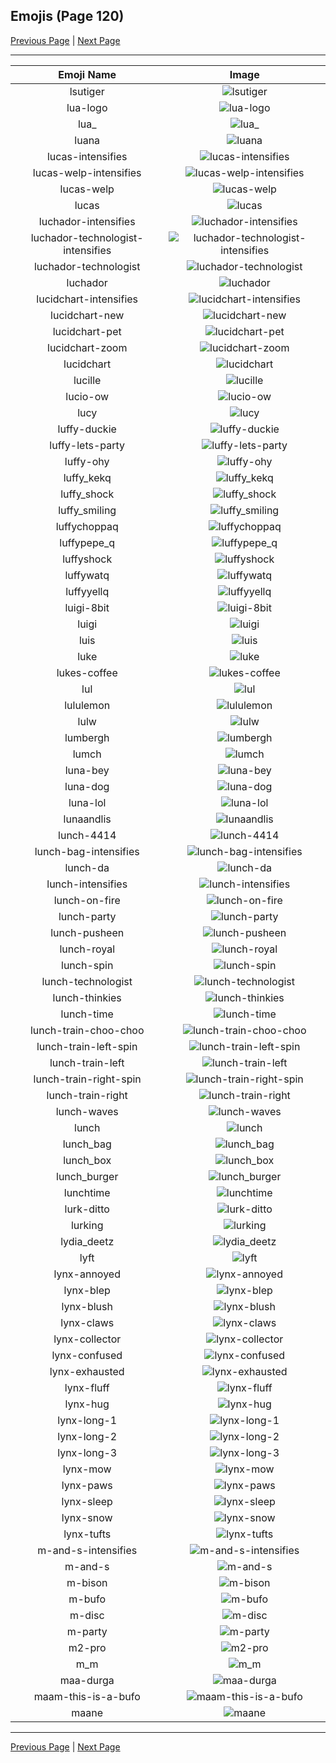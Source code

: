 
## Emojis (Page 120)

[Previous Page](/docs/hc/page-l-0119.md)
  | [Next Page](/docs/hc/page-m-0121.md)

<hr />

|Emoji Name|Image|
| :-: | :-: |
|lsutiger| ![lsutiger](/emojis/hc/lsutiger.png)|
|lua-logo| ![lua-logo](/emojis/hc/lua-logo.png)|
|lua_| ![lua_](/emojis/hc/lua_.gif)|
|luana| ![luana](/emojis/hc/luana.png)|
|lucas-intensifies| ![lucas-intensifies](/emojis/hc/lucas-intensifies.gif)|
|lucas-welp-intensifies| ![lucas-welp-intensifies](/emojis/hc/lucas-welp-intensifies.gif)|
|lucas-welp| ![lucas-welp](/emojis/hc/lucas-welp.png)|
|lucas| ![lucas](/emojis/hc/lucas.png)|
|luchador-intensifies| ![luchador-intensifies](/emojis/hc/luchador-intensifies.gif)|
|luchador-technologist-intensifies| ![luchador-technologist-intensifies](/emojis/hc/luchador-technologist-intensifies.gif)|
|luchador-technologist| ![luchador-technologist](/emojis/hc/luchador-technologist.png)|
|luchador| ![luchador](/emojis/hc/luchador.png)|
|lucidchart-intensifies| ![lucidchart-intensifies](/emojis/hc/lucidchart-intensifies.gif)|
|lucidchart-new| ![lucidchart-new](/emojis/hc/lucidchart-new.gif)|
|lucidchart-pet| ![lucidchart-pet](/emojis/hc/lucidchart-pet.gif)|
|lucidchart-zoom| ![lucidchart-zoom](/emojis/hc/lucidchart-zoom.gif)|
|lucidchart| ![lucidchart](/emojis/hc/lucidchart.png)|
|lucille| ![lucille](/emojis/hc/lucille.png)|
|lucio-ow| ![lucio-ow](/emojis/hc/lucio-ow.png)|
|lucy| ![lucy](/emojis/hc/lucy.jpg)|
|luffy-duckie| ![luffy-duckie](/emojis/hc/luffy-duckie.gif)|
|luffy-lets-party| ![luffy-lets-party](/emojis/hc/luffy-lets-party.gif)|
|luffy-ohy| ![luffy-ohy](/emojis/hc/luffy-ohy.gif)|
|luffy_kekq| ![luffy_kekq](/emojis/hc/luffy_kekq.gif)|
|luffy_shock| ![luffy_shock](/emojis/hc/luffy_shock.png)|
|luffy_smiling| ![luffy_smiling](/emojis/hc/luffy_smiling.jpg)|
|luffychoppaq| ![luffychoppaq](/emojis/hc/luffychoppaq.png)|
|luffypepe_q| ![luffypepe_q](/emojis/hc/luffypepe_q.png)|
|luffyshock| ![luffyshock](/emojis/hc/luffyshock.jpg)|
|luffywatq| ![luffywatq](/emojis/hc/luffywatq.png)|
|luffyyellq| ![luffyyellq](/emojis/hc/luffyyellq.png)|
|luigi-8bit| ![luigi-8bit](/emojis/hc/luigi-8bit.png)|
|luigi| ![luigi](/emojis/hc/luigi.png)|
|luis| ![luis](/emojis/hc/luis.png)|
|luke| ![luke](/emojis/hc/luke.png)|
|lukes-coffee| ![lukes-coffee](/emojis/hc/lukes-coffee.gif)|
|lul| ![lul](/emojis/hc/lul.png)|
|lululemon| ![lululemon](/emojis/hc/lululemon.png)|
|lulw| ![lulw](/emojis/hc/lulw.png)|
|lumbergh| ![lumbergh](/emojis/hc/lumbergh.jpg)|
|lumch| ![lumch](/emojis/hc/lumch.gif)|
|luna-bey| ![luna-bey](/emojis/hc/luna-bey.jpg)|
|luna-dog| ![luna-dog](/emojis/hc/luna-dog.png)|
|luna-lol| ![luna-lol](/emojis/hc/luna-lol.png)|
|lunaandlis| ![lunaandlis](/emojis/hc/lunaandlis.png)|
|lunch-4414| ![lunch-4414](/emojis/hc/lunch-4414.png)|
|lunch-bag-intensifies| ![lunch-bag-intensifies](/emojis/hc/lunch-bag-intensifies.gif)|
|lunch-da| ![lunch-da](/emojis/hc/lunch-da.png)|
|lunch-intensifies| ![lunch-intensifies](/emojis/hc/lunch-intensifies.gif)|
|lunch-on-fire| ![lunch-on-fire](/emojis/hc/lunch-on-fire.gif)|
|lunch-party| ![lunch-party](/emojis/hc/lunch-party.gif)|
|lunch-pusheen| ![lunch-pusheen](/emojis/hc/lunch-pusheen.gif)|
|lunch-royal| ![lunch-royal](/emojis/hc/lunch-royal.png)|
|lunch-spin| ![lunch-spin](/emojis/hc/lunch-spin.gif)|
|lunch-technologist| ![lunch-technologist](/emojis/hc/lunch-technologist.png)|
|lunch-thinkies| ![lunch-thinkies](/emojis/hc/lunch-thinkies.png)|
|lunch-time| ![lunch-time](/emojis/hc/lunch-time.gif)|
|lunch-train-choo-choo| ![lunch-train-choo-choo](/emojis/hc/lunch-train-choo-choo.gif)|
|lunch-train-left-spin| ![lunch-train-left-spin](/emojis/hc/lunch-train-left-spin.gif)|
|lunch-train-left| ![lunch-train-left](/emojis/hc/lunch-train-left.png)|
|lunch-train-right-spin| ![lunch-train-right-spin](/emojis/hc/lunch-train-right-spin.gif)|
|lunch-train-right| ![lunch-train-right](/emojis/hc/lunch-train-right.png)|
|lunch-waves| ![lunch-waves](/emojis/hc/lunch-waves.gif)|
|lunch| ![lunch](/emojis/hc/lunch.png)|
|lunch_bag| ![lunch_bag](/emojis/hc/lunch_bag.png)|
|lunch_box| ![lunch_box](/emojis/hc/lunch_box.gif)|
|lunch_burger| ![lunch_burger](/emojis/hc/lunch_burger.gif)|
|lunchtime| ![lunchtime](/emojis/hc/lunchtime.gif)|
|lurk-ditto| ![lurk-ditto](/emojis/hc/lurk-ditto.gif)|
|lurking| ![lurking](/emojis/hc/lurking.png)|
|lydia_deetz| ![lydia_deetz](/emojis/hc/lydia_deetz.jpg)|
|lyft| ![lyft](/emojis/hc/lyft.png)|
|lynx-annoyed| ![lynx-annoyed](/emojis/hc/lynx-annoyed.png)|
|lynx-blep| ![lynx-blep](/emojis/hc/lynx-blep.png)|
|lynx-blush| ![lynx-blush](/emojis/hc/lynx-blush.png)|
|lynx-claws| ![lynx-claws](/emojis/hc/lynx-claws.png)|
|lynx-collector| ![lynx-collector](/emojis/hc/lynx-collector.png)|
|lynx-confused| ![lynx-confused](/emojis/hc/lynx-confused.png)|
|lynx-exhausted| ![lynx-exhausted](/emojis/hc/lynx-exhausted.png)|
|lynx-fluff| ![lynx-fluff](/emojis/hc/lynx-fluff.png)|
|lynx-hug| ![lynx-hug](/emojis/hc/lynx-hug.png)|
|lynx-long-1| ![lynx-long-1](/emojis/hc/lynx-long-1.png)|
|lynx-long-2| ![lynx-long-2](/emojis/hc/lynx-long-2.png)|
|lynx-long-3| ![lynx-long-3](/emojis/hc/lynx-long-3.png)|
|lynx-mow| ![lynx-mow](/emojis/hc/lynx-mow.png)|
|lynx-paws| ![lynx-paws](/emojis/hc/lynx-paws.png)|
|lynx-sleep| ![lynx-sleep](/emojis/hc/lynx-sleep.png)|
|lynx-snow| ![lynx-snow](/emojis/hc/lynx-snow.png)|
|lynx-tufts| ![lynx-tufts](/emojis/hc/lynx-tufts.png)|
|m-and-s-intensifies| ![m-and-s-intensifies](/emojis/hc/m-and-s-intensifies.gif)|
|m-and-s| ![m-and-s](/emojis/hc/m-and-s.png)|
|m-bison| ![m-bison](/emojis/hc/m-bison.png)|
|m-bufo| ![m-bufo](/emojis/hc/m-bufo.png)|
|m-disc| ![m-disc](/emojis/hc/m-disc.png)|
|m-party| ![m-party](/emojis/hc/m-party.gif)|
|m2-pro| ![m2-pro](/emojis/hc/m2-pro.png)|
|m_m| ![m_m](/emojis/hc/m_m.jpg)|
|maa-durga| ![maa-durga](/emojis/hc/maa-durga.png)|
|maam-this-is-a-bufo| ![maam-this-is-a-bufo](/emojis/hc/maam-this-is-a-bufo.png)|
|maane| ![maane](/emojis/hc/maane.png)|

<hr/>

[Previous Page](/docs/hc/page-l-0119.md)
  | [Next Page](/docs/hc/page-m-0121.md)
